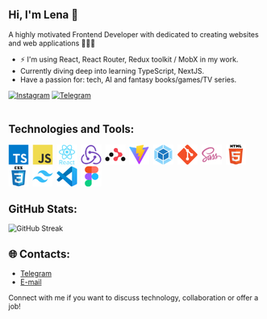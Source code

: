 <h2>Hi, I'm Lena 👋</h2>
<p>A highly motivated Frontend Developer with dedicated to creating websites and web applications 👩🏼‍💻</p>

<ul>
  <li>⚡ I'm using React, React Router, Redux toolkit / MobX in my work.</li>
  <li>Currently diving deep into learning TypeScript, NextJS.</li>
  <li>Have a passion for: tech, AI and fantasy books/games/TV series.</li>
</ul>

<div id="socials">
  <a href="https://www.instagram.com/elencodes"><img src="https://img.shields.io/badge/Instagram-%23E4405F.svg?style=for-the-badge&logo=Instagram&logoColor=white" alt="Instagram"/></a>
  <a href="https://t.me/elencodes"><img src="https://img.shields.io/badge/Telegram-2CA5E0?style=for-the-badge&logo=telegram&logoColor=white" alt="Telegram"/></a>
</div>

<img src="https://komarev.com/ghpvc/?username=elencodes&style=flat-square&color=blue" alt=""/>

<h2>Technologies and Tools:</h2>
<div>
    <img src="https://github.com/elencodes/elencodes/blob/main/skills-tools-icons/typescript-original.svg" title="Typescript" alt="Typescript" width="40" height="40"/>&nbsp;
    <img src="https://github.com/elencodes/elencodes/blob/main/skills-tools-icons/javascript-original.svg" title="JavaScript" alt="JavaScript" width="40" height="40"/>&nbsp;
  <img src="https://github.com/elencodes/elencodes/blob/main/skills-tools-icons/react-original-wordmark.svg" title="React" alt="React" width="40" height="40"/>&nbsp;
  <img src="https://github.com/elencodes/elencodes/blob/main/skills-tools-icons/redux-original.svg" title="Redux" alt="Redux" width="40" height="40"/>&nbsp;
  <img src="https://github.com/elencodes/elencodes/blob/main/skills-tools-icons/reactrouter-original.svg" title="React-Router" alt="React-Router" width="40" height="40"/>&nbsp;
    <img src="https://github.com/elencodes/elencodes/blob/main/skills-tools-icons/vitejs-original.svg" title="Vite" alt="Vite" width="40" height="40"/>&nbsp;
  <img src="https://github.com/elencodes/elencodes/blob/main/skills-tools-icons/webpack-original.svg" title="Webpack" alt="Webpack" width="40" height="40"/>&nbsp;
  <img src="https://github.com/elencodes/elencodes/blob/main/skills-tools-icons/git-original.svg" title="Git" alt="Git" width="40" height="40"/>&nbsp;
  <img src="https://github.com/elencodes/elencodes/blob/main/skills-tools-icons/sass-original.svg" title="Sass" alt="Sass" width="40" height="40"/>&nbsp;
  <img src="https://github.com/elencodes/elencodes/blob/main/skills-tools-icons/html5-original-wordmark.svg" title="HTML5" alt="HTML" width="40" height="40"/>&nbsp;
  <img src="https://github.com/elencodes/elencodes/blob/main/skills-tools-icons/css3-original-wordmark.svg" title="CSS3" alt="CSS" width="40" height="40"/>&nbsp;
  <img src="https://github.com/elencodes/elencodes/blob/main/skills-tools-icons/tailwindcss-original.svg" title="Tailwindcss" alt="Tailwindcss" width="40" height="40"/>&nbsp;
  <img src="https://github.com/elencodes/elencodes/blob/main/skills-tools-icons/vscode-original.svg" title="vscode" alt="vscode" width="40" height="40"/>&nbsp;
  <img src="https://github.com/elencodes/elencodes/blob/main/skills-tools-icons/figma-original.svg" title="Figma" alt="Figma" width="40" height="40"/>&nbsp;
</div>

<h2>GitHub Stats:</h2>
<div>
  <img src="https://github-readme-stats.vercel.app/api/top-langs/?username=elencodes&layout=compact" alt="GitHub Streak" />
</div>

<h2>🌐 Contacts:</h2>
<ul>
 <li><a href="https://t.me/elencodes">Telegram</a></li>
 <li><a href="mailto:esadikova.codes@gmail.com">E-mail</a></li>
</ul>

Connect with me if you want to discuss technology, collaboration or offer a job!
